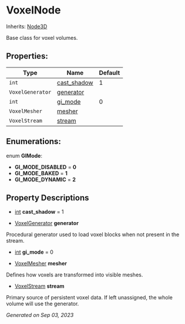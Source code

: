 # VoxelNode

Inherits: [Node3D](https://docs.godotengine.org/en/stable/classes/class_node3d.html)


Base class for voxel volumes.

## Properties: 


Type              | Name                           | Default 
----------------- | ------------------------------ | --------
`int`             | [cast_shadow](#i_cast_shadow)  | 1       
`VoxelGenerator`  | [generator](#i_generator)      |         
`int`             | [gi_mode](#i_gi_mode)          | 0       
`VoxelMesher`     | [mesher](#i_mesher)            |         
`VoxelStream`     | [stream](#i_stream)            |         
<p></p>

## Enumerations: 

enum **GIMode**: 

- **GI_MODE_DISABLED** = **0**
- **GI_MODE_BAKED** = **1**
- **GI_MODE_DYNAMIC** = **2**


## Property Descriptions

- [int](https://docs.godotengine.org/en/stable/classes/class_int.html)<span id="i_cast_shadow"></span> **cast_shadow** = 1


- [VoxelGenerator](VoxelGenerator.md)<span id="i_generator"></span> **generator**

Procedural generator used to load voxel blocks when not present in the stream.

- [int](https://docs.godotengine.org/en/stable/classes/class_int.html)<span id="i_gi_mode"></span> **gi_mode** = 0


- [VoxelMesher](VoxelMesher.md)<span id="i_mesher"></span> **mesher**

Defines how voxels are transformed into visible meshes.

- [VoxelStream](VoxelStream.md)<span id="i_stream"></span> **stream**

Primary source of persistent voxel data. If left unassigned, the whole volume will use the generator.

_Generated on Sep 03, 2023_
